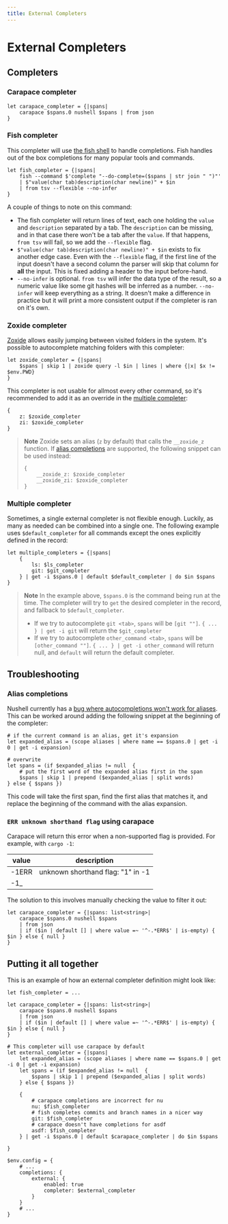 ```yaml
---
title: External Completers
---
```


# External Completers

## Completers

### Carapace completer

```nu
let carapace_completer = {|spans|
    carapace $spans.0 nushell $spans | from json
}
```

### Fish completer

This completer will use [the fish shell](https://fishshell.com/) to handle completions. Fish handles out of the box completions for many popular tools and commands.

```nu
let fish_completer = {|spans|
    fish --command $'complete "--do-complete=($spans | str join " ")"'
    | $"value(char tab)description(char newline)" + $in
    | from tsv --flexible --no-infer
}
```

A couple of things to note on this command:

- The fish completer will return lines of text, each one holding the `value` and `description` separated by a tab. The `description` can be missing, and in that case there won't be a tab after the `value`. If that happens, `from tsv` will fail, so we add the `--flexible` flag.
- `$"value(char tab)description(char newline)" + $in` exists to fix another edge case. Even with the `--flexible` flag, if the first line of the input doesn't have a second column the parser will skip that column for **all** the input. This is fixed adding a header to the input before-hand.
- `--no-infer` is optional. `from tsv` will infer the data type of the result, so a numeric value like some git hashes will be inferred as a number. `--no-infer` will keep everything as a string. It doesn't make a difference in practice but it will print a more consistent output if the completer is ran on it's own.

### Zoxide completer

[Zoxide](https://github.com/ajeetdsouza/zoxide) allows easily jumping between visited folders in the system. It's possible to autocomplete matching folders with this completer:

```nu
let zoxide_completer = {|spans|
    $spans | skip 1 | zoxide query -l $in | lines | where {|x| $x != $env.PWD}
}
```

This completer is not usable for allmost every other command, so it's recommended to add it as an override in the [multiple completer](#multiple-completer):

```nu
{
    z: $zoxide_completer
    zi: $zoxide_completer
}
```

> **Note**
> Zoxide sets an alias (`z` by default) that calls the `__zoxide_z` function.
> If [alias completions](#alias-completions) are supported, the following snippet can be used instead:
>
> ```nu
> {
>     __zoxide_z: $zoxide_completer
>     __zoxide_zi: $zoxide_completer
> }
> ```

### Multiple completer

Sometimes, a single external completer is not flexible enough. Luckily, as many as needed can be combined into a single one. The following example uses `$default_completer` for all commands except the ones explicitly defined in the record:

```nu
let multiple_completers = {|spans|
    {
        ls: $ls_completer
        git: $git_completer
    } | get -i $spans.0 | default $default_completer | do $in $spans
}
```

> **Note**
> In the example above, `$spans.0` is the command being run at the time. The completer will try to `get` the desired completer in the record, and fallback to `$default_completer`.
>
> - If we try to autocomplete `git <tab>`, `spans` will be `[git ""]`. `{ ... } | get -i git` will return the `$git_completer`
> - If we try to autocomplete `other_command <tab>`, `spans` will be `[other_command ""]`. `{ ... } | get -i other_command` will return null, and `default` will return the default completer.

## Troubleshooting

### Alias completions

Nushell currently has a [bug where autocompletions won't work for aliases](https://github.com/nushell/nushell/issues/8483). This can be worked around adding the following snippet at the beginning of the completer:

```nu
# if the current command is an alias, get it's expansion
let expanded_alias = (scope aliases | where name == $spans.0 | get -i 0 | get -i expansion)

# overwrite
let spans = (if $expanded_alias != null  {
    # put the first word of the expanded alias first in the span
    $spans | skip 1 | prepend ($expanded_alias | split words)
} else { $spans })
```

This code will take the first span, find the first alias that matches it, and replace the beginning of the command with the alias expansion.

### `ERR unknown shorthand flag` using carapace

Carapace will return this error when a non-supported flag is provided. For example, with `cargo -1`:

| value | description                       |
| ----- | --------------------------------- |
| -1ERR | unknown shorthand flag: "1" in -1 |
| -1\_  |                                   |

The solution to this involves manually checking the value to filter it out:

```nu
let carapace_completer = {|spans: list<string>|
    carapace $spans.0 nushell $spans
    | from json
    | if ($in | default [] | where value =~ '^-.*ERR$' | is-empty) { $in } else { null }
}
```

## Putting it all together

This is an example of how an external completer definition might look like:

```nu
let fish_completer = ...

let carapace_completer = {|spans: list<string>|
    carapace $spans.0 nushell $spans
    | from json
    | if ($in | default [] | where value =~ '^-.*ERR$' | is-empty) { $in } else { null }
}

# This completer will use carapace by default
let external_completer = {|spans|
    let expanded_alias = (scope aliases | where name == $spans.0 | get -i 0 | get -i expansion)
    let spans = (if $expanded_alias != null  {
        $spans | skip 1 | prepend ($expanded_alias | split words)
    } else { $spans })

    {
        # carapace completions are incorrect for nu
        nu: $fish_completer
        # fish completes commits and branch names in a nicer way
        git: $fish_completer
        # carapace doesn't have completions for asdf
        asdf: $fish_completer
    } | get -i $spans.0 | default $carapace_completer | do $in $spans

}

$env.config = {
    # ...
    completions: {
        external: {
            enabled: true
            completer: $external_completer
        }
    }
    # ...
}
```
